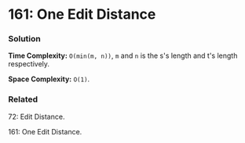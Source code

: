 # 161: One Edit Distance

### Solution
**Time Complexity:** `O(min(m, n))`, `m` and `n` is the s's length and t's length respectively.

**Space Complexity:** `O(1)`.

### Related
72: Edit Distance.

161: One Edit Distance.